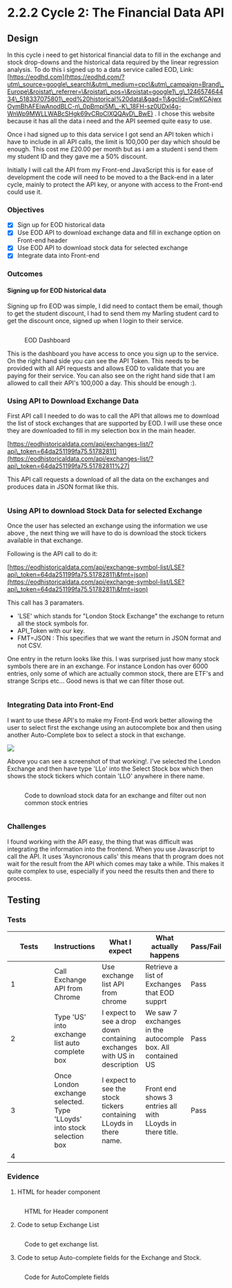 # 2.2.2 Cycle 2: The Financial Data API

## Design

In this cycle i need to get historical financial data to fill in the exchange and stock drop-downs and the historical data required by the linear regression analysis. To do this i signed up to a data service called EOD, Link: [https://eodhd.com](https://eodhd.com/?utm\_source=google\_search\&utm\_medium=cpc\&utm\_campaign=Brand\_Europe\&roistat\_referrer=\&roistat\_pos=\&roistat=google1\_g\_124657464434\_518337075801\_eod%20historical%20data\&gad=1\&gclid=CjwKCAjwxOymBhAFEiwAnodBLC-n\_0pBmpi5M\_-K\_18FH-sz0UDxl4g-WnWp9MWLLWABcSHgk69vCRoClXQQAvD\_BwE) . I chose this website because it has all the data i need and the API seemed quite easy to use.

Once i had signed up to this data service I got send an API token which i have to include in all API calls, the limit is 100,000 per day which should be enough. This cost me £20.00 per month but as i am a student i send them my student ID and they gave me a 50% discount.&#x20;

Initially I will call the API from my Front-end JavaScript this is for ease of development the code will need to be moved to a the Back-end in a later cycle, mainly to protect the API key, or anyone with access to the Front-end could use it.



### Objectives

* [x] Sign up for EOD historical data
* [x] Use EOD API to download exchange data and fill in exchange option on Front-end header
* [x] Use EOD API to download stock data for selected exchange
* [x] Integrate data into Front-end&#x20;

### Outcomes

#### Signing up for EOD historical data

Signing up fro EOD was simple, I did need to contact them be email, though to get the student discount, I had to send them my Marling student card to get the discount once, signed up when I login to their service.

<figure><img src="../.gitbook/assets/image (1) (1) (1) (1).png" alt=""><figcaption><p>EOD Dashboard</p></figcaption></figure>

This is the dashboard you have access to once you sign up to the service. On the right hand side you can see the API Token. This needs to be provided with all API requests and allows EOD to validate that you are paying for their service. You can also see on the right hand side that I am allowed to call their API's 100,000 a day. This should be enough :).

### Using API to Download Exchange Data

First API call I needed to do was to call the API that allows me to download the list of stock exchanges that are supported by EOD. I will use these once they are downloaded to fill in my selection box in the main header.

[https://eodhistoricaldata.com/api/exchanges-list/?api\_token=64da251199fa75.51782811](https://eodhistoricaldata.com/api/exchanges-list/?api\_token=64da251199fa75.51782811%27)

This API call requests a download of all the data on the exchanges and produces data in JSON format like this.

<figure><img src="../.gitbook/assets/image (2) (1) (1).png" alt=""><figcaption></figcaption></figure>

### Using API to download Stock Data for selected Exchange

Once the user has selected an exchange using the information we use above , the next thing we will have to do is download the stock tickers available in that exchange.

Following is the API call to do it:

[https://eodhistoricaldata.com/api/exchange-symbol-list/LSE?api\_token=64da251199fa75.51782811\&fmt=json](https://eodhistoricaldata.com/api/exchange-symbol-list/LSE?api\_token=64da251199fa75.51782811\&fmt=json)

This call has 3 paramaters.&#x20;

* 'LSE' which stands for "London Stock Exchange" the exchange to return all the stock symbols for.&#x20;
* API\_Token with our key.
* FMT=JSON : This specifies that we want the return in JSON format and not CSV.

One entry in the return looks like this. I was surprised just how many stock symbols there are in an exchange. For instance London has over 6000 entries, only some of which are actually common stock, there are ETF's and strange Scrips etc... Good news is that we can filter those out.

<figure><img src="../.gitbook/assets/image (3).png" alt=""><figcaption></figcaption></figure>



### Integrating Data into Front-End

I want to use these API's to make my Front-End work better allowing the user to select first the exchange using an autocomplete box and then using another Auto-Complete box to select a stock in that exchange.

![](<../.gitbook/assets/image (1) (1) (1).png>)

Above you can see a screenshot of that working!. I've selected the London Exchange and then have type 'LLo' into the Select Stock box which then shows the stock tickers which contain 'LLO' anywhere in there name.

<figure><img src="../.gitbook/assets/image (11).png" alt=""><figcaption><p>Code to download stock data for an exchange and filter out non common stock entries</p></figcaption></figure>

```
```

### Challenges

I found working with  the API easy, the thing that was difficult was integrating the information into the frontend. When you use Javascript to call the API. It uses 'Asyncronous calls' this means that th program does not wait for the result from the API which comes may take a while. This makes it quite complex to use, especially if you need the results then and there to process.

## Testing



### Tests

<table><thead><tr><th width="85">Tests</th><th>Instructions</th><th>What I expect</th><th>What actually happens</th><th>Pass/Fail</th></tr></thead><tbody><tr><td>1</td><td>Call Exchange API from Chrome</td><td>Use exchange list API from chrome</td><td>Retrieve a list of Exchanges that EOD supprt</td><td>Pass</td></tr><tr><td>2</td><td> Type 'US' into exchange list auto complete box</td><td>I expect to see a drop down containing exchanges with US in description</td><td> We saw 7 exchanges in the autocomple box. All contained US</td><td>Pass</td></tr><tr><td>3</td><td>Once London exchange selected. Type 'LLoyds' into stock selection box</td><td>I expect to see the stock tickers containing LLoyds in there name.</td><td>Front end shows 3 entries all with LLoyds in there title.</td><td>Pass</td></tr><tr><td>4</td><td></td><td></td><td></td><td></td></tr></tbody></table>

### Evidence

1. HTML for header component

<figure><img src="../.gitbook/assets/image (2).png" alt=""><figcaption><p>HTML for Header component</p></figcaption></figure>



2. Code to setup Exchange List

<figure><img src="../.gitbook/assets/image (1) (1).png" alt=""><figcaption><p>Code to get exchange list.</p></figcaption></figure>

3. Code to setup Auto-complete fields for the Exchange and Stock.

<figure><img src="../.gitbook/assets/image (2) (1).png" alt=""><figcaption><p>Code for AutoComplete fields</p></figcaption></figure>

####


